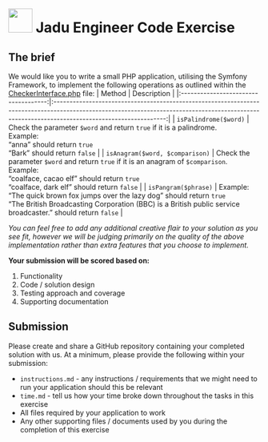 
# <img src="https://cmscritic.com/ms-content/uploads/2023/08/jadu-product-logo.png" width="48"> Jadu Engineer Code Exercise
## The brief
We would like you to write a small PHP application, utilising the Symfony Framework, to
implement the following operations as outlined within the [CheckerInterface.php](https://gist.github.com/dgudgeon/7198459ee90abdddc13231e8b5e064bb) file:
|                Method                |                                                                                           Description                                                                                           |
|:------------------------------------:|:-----------------------------------------------------------------------------------------------------------------------------------------------------------------------------------------------:|
| `isPalindrome($word)`                | Check the parameter `$word` and return `true` if it is a palindrome.</br>Example:</br>“anna” should return `true`</br>“Bark” should return `false`                                              |
| `isAnagram($word, $comparison)`      | Check the parameter `$word` and return `true` if it is an anagram of `$comparison`.</br>Example:</br>“coalface, cacao elf” should return `true`</br>“coalface, dark elf” should return `false`  |
| `isPangram($phrase)`                 | Example:</br>“The quick brown fox jumps over the lazy dog” should return `true`</br>“The British Broadcasting Corporation (BBC) is a British public service broadcaster.” should return `false` |

*You can feel free to add any additional creative flair to your solution as you see fit, however
we will be judging primarily on the quality of the above implementation rather than extra
features that you choose to implement.*

**Your submission will be scored based on:**
1. Functionality
2. Code / solution design
3. Testing approach and coverage
4. Supporting documentation

## Submission
Please create and share a GitHub repository containing your completed solution with us.
At a minimum, please provide the following within your submission:
+ `instructions.md` - any instructions / requirements that we might need to run your application should this be relevant
+ `time.md` - tell us how your time broke down throughout the tasks in this exercise
+ All files required by your application to work
+ Any other supporting files / documents used by you during the completion of this exercise
